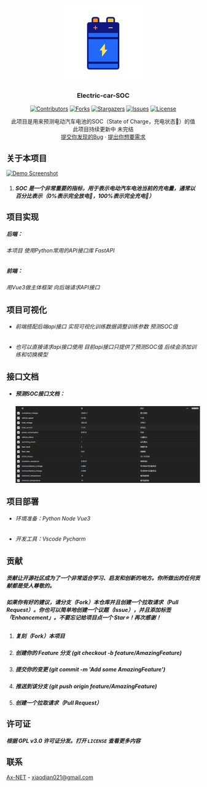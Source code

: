 <!-- PROJECT LOGO -->
<br />
<div align="center">
  <a href="https://github.com/Ax-NET-02/Electric-car-SOC">
    <img src="images/SOC.png" alt="Logo" width="200" height="200">
  </a>

<h3 align="center">Electric-car-SOC</h3>

[![Contributors][contributors-shield]][contributors-url]
[![Forks][forks-shield]][forks-url]
[![Stargazers][stars-shield]][stars-url]
[![Issues][issues-shield]][issues-url]
[![License][license-shield]][license-url]

  <p align="center">
    此项目是用来预测电动汽车电池的SOC（State of Charge，充电状态🔋）的值
    <br />
    此项目持续更新中 未完结
    <br />
    <a href="https://github.com/Ax-NET-02/Electric-car-SOC/issues/new?labels=bug&template=bug-report---.md">提交你发现的Bug</a>
    ·
    <a href="https://github.com/Ax-NET-02/Electric-car-SOC/issues/new?labels=enhancement&template=feature-request---.md">提出你想要需求</a>
  </p>

</div>



<!-- ABOUT THE PROJECT -->
## 关于本项目

[![Demo Screenshot][product-screenshot]](https://github.com/Ax-NET-02)

1. ##### SOC 是一个非常重要的指标，用于表示电动汽车电池当前的充电量，通常以百分比表示（0%表示完全放电🪫，100%表示完全充电🔋）


## 项目实现
##### 后端：

###### 本项目 使用Python常用的API接口库 FastAPI


##### 前端：
  ###### 用Vue3做主体框架 向后端请求API接口


## 项目可视化

- ###### 前端搭配后端api接口 实现可视化训练数据调整训练参数 预测SOC值

- ###### 也可以直接请求api接口使用 目前api接口只提供了预测SOC值 后续会添加训练和切换模型



## 接口文档

- ##### 预测SOC接口文档：

  ![接口图片](./images/API-document.png)



## 项目部署

- ###### 环境准备：Python Node Vue3

- ###### 开发工具：Vscode Pycharm

<!-- CONTRIBUTING -->

## 贡献

##### 贡献让开源社区成为了一个非常适合学习、启发和创新的地方。你所做出的任何贡献都是**受人尊敬**的。

##### 如果你有好的建议，请分支（Fork）本仓库并且创建一个拉取请求（Pull Request）。你也可以简单地创建一个议题（Issue），并且添加标签「Enhancement」。不要忘记给项目点一个 Star⭐！再次感谢！

1. ##### 复刻（Fork）本项目
2. ##### 创建你的 Feature 分支 (git checkout -b feature/AmazingFeature)
3. ##### 提交你的变更 (git commit -m 'Add some AmazingFeature')
4. ##### 推送到该分支 (git push origin feature/AmazingFeature)
5. ##### 创建一个拉取请求（Pull Request）





<!-- LICENSE -->
## 许可证

##### 根据 GPL v3.0 许可证分发。打开 `LICENSE` 查看更多内容





<!-- CONTACT -->
## 联系

[Ax-NET](https://mail.google.com/) - xiaodian021@gmail.com


<!-- MARKDOWN LINKS & IMAGES -->
<!-- https://www.markdownguide.org/basic-syntax/#reference-style-links -->
[contributors-shield]: https://img.shields.io/github/contributors/Ax-NET-02/Electric-car-SOC.svg?style=for-the-badge
[contributors-url]: https://github.com/Ax-NET-02/Electric-car-SOC/graphs/contributors
[forks-shield]: https://img.shields.io/github/forks/Ax-NET-02/Electric-car-SOC.svg?style=for-the-badge
[forks-url]: https://github.com/Ax-NET-02/Electric-car-SOC/network/members
[stars-shield]: https://img.shields.io/github/stars/Ax-NET-02/Electric-car-SOC.svg?style=for-the-badge
[stars-url]: https://github.com/Ax-NET-02/Electric-car-SOC/stargazers
[issues-shield]: https://img.shields.io/github/issues/Ax-NET-02/Electric-car-SOC.svg?style=for-the-badge
[issues-url]: https://github.com/Ax-NET-02/Electric-car-SOC/issues
[license-shield]: https://img.shields.io/github/license/Ax-NET-02/Electric-car-SOC.svg?style=for-the-badge
[license-url]: https://github.com/Ax-NET-02/Electric-car-SOC/blob/master/LICENSE
[product-screenshot]: images/image/screenshot.png
